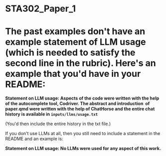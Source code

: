# STA302_Paper_1

# The past examples don't have an example statement of LLM usage (which is needed to satisfy the second line in the rubric). Here's an example that you'd have in your README:

**Statement on LLM usage: Aspects of the code were written with the help of the autocomplete tool, Codriver. The abstract and introduction  of paper.qmd were written with the help of ChatHorse and the entire chat history is available in `inputs/llms/usage.txt`**

(You'd then include the entire history in the txt file.)

If you don't use LLMs at all, then you still need to include a statement in the README and an example is:

**Statement on LLM usage: No LLMs were used for any aspect of this work.**